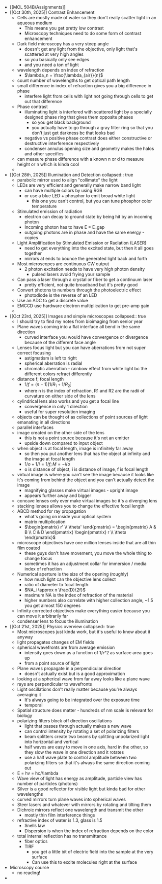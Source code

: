 - [[MOL 504B/Assignments]]
- [[Oct 30th, 2025]] Contrast Enhancement
	- Cells are mostly made of water so they don't really scatter light in an aqueous medium
		- This means you get pretty low contrast
		- Microscopy techniques need to do some form of contrast enhancement
	- Dark field microscopy has a very steep angle
		- doesn't get any light from the objective, only light that's scattered at very high angles
		- so you basically only see edges
		- and you need a ton of light
	- wavelength depends on index of refraction
		- $\lambda_n = \frac{\lambda_{air}}{n}$
	- count number of wavelengths to get optical path length
	- small difference in index of refraction gives you a big difference in phase
		- interfere light from cells with light not going through cells to get out that difference
	- Phase contrast
		- illuminating light is interfered with scattered light by a specially designed phase ring that gives them opposite phases
			- so you get black background
			- you actually have to go through a gray filter ring so that you don't just get darkness bc that looks bad
		- negative vs positive phase contrast does either constructive or destructive interference respectively
		- condenser annulus opening size and geometry makes the halos and other specifics
	- can measure phase difference with a known n or d to measure height or n which is kinda cool
	-
- [[Oct 28th, 2025]] Illumination and Detection
  collapsed:: true
	- parabolic mirror used to align "collimate" the light
	- LEDs are very efficient and generally make narrow band light
		- can have multiple colors by using RGB
		- or use a blue LED + phosphor to emit broad white light
			- this one you can't control, but you can tune phosphor color temperature
	- Stimulated emission of radiation
		- electron can decay to ground state by being hit by an incoming photon
		- Incoming photon has to have E = E_gap
		- outgoing photons are in phase and have the same energy - copies
	- Light Amplification by Stimulated Emission or Radiation (LASER)
		- need to get everything into the excited state, but then it all goes together
		- mirrors at ends to bounce the generated light back and forth
	- Most microscopes are continuous CW output
		- 2 photon excitation needs to have very high photon density
			- pulsed lasers avoid frying your sample
	- Can pass a laser through a crystal or fiber to get a continuum laser
		- pretty efficient, not quite broadband but it's pretty good
	- Convert photons to numbers through the photoelectric effect
		- photodiode is the reverse of an LED
	- Use an ADC to get a discrete value
	- EMCCD use hardware electron multiplication to get pre-amp gain
	-
- [[Oct 23rd, 2025]] Images and simple microscopes
  collapsed:: true
	- I should try to find my notes from bioimaging from senior year
	- Plane waves coming into a flat interface all bend in the same direction
		- curved interface you would have convergence or divergence because of the different face angle
	- Lenses focus light but you can have aberrations from not super correct focusing
		- astigmatism is left to right
		- spherical aberration is radial
		- chromatic aberration - rainbow effect from white light bc the different colors refract differently
	- distance f; focal length
		- $1/f = (n-1)[1/R_1 + 1/R_2]$
		- where n is the index of refraction, R1 and R2 are the radii of curvature on either side of the lens
	- cylindrical lens also works and you get a focal line
		- convergence in only 1 direction
		- useful for super resolution imaging
	- objects can be thought of as collections of point sources of light emanating in all directions
	- parallel interfaces
	- image created on the other side of the lens
		- this is not a point source because it's not an emitter
		- upside down compared to input object
	- when object is at focal length, image is infinitely far away
		- so then you put another lens that has the object at infinity and the image at focal length
		- $1/o + 1/i = 1/f; M = -i/o$
		- o is distance of object, i is distance of image, f is focal length
	- virtual image is where you can't see the image because it looks like it's coming from behind the object and you can't actually detect the image
		- magnifying glasses make virtual images - upright image
		- appears further away and bigger
	- concave lenses only ever make virtual images bc it's a diverging lens
	- stacking lenses allows you to change the effective focal length
	- ABCD method for ray propagation
		- what's going on inside your optical system
		- matrix multiplication
		- $\begin{pmatrix} r' \\ \theta'  \end{pmatrix} = \begin{pmatrix} A & B \\ C & D \end{pmatrix} \begin{pmatrix} r \\ \theta \end{pmatrix}$
	- microscope objectives have one million lenses inside that are all thin film coated
		- these guys don't have movement, you move the whole thing to change focus
		- sometimes it has an adjustment collar for immersion / media index of refraction
	- Numerical aperture is the size of the opening (roughly)
		- how much light can the objective lens collect
		- ratio of diameter to focal length
		- $NA_i \approx n \frac{D}{2f}$
		- maximum NA is the index of refraction of the material
		- higher numbers also correlate with higher collection angle, ~1.5 you get almost 150 degrees
	- Infinity corrected objectives make everything easier because you can move it arbitrarily far
	- condenser lens to focus the illumination
- [[Oct 21st, 2025]] Physics overview
  collapsed:: true
	- Most microscopes just kinda work, but it's useful to know about it anyway
	- light propagates changes of EM fields
	- spherical wavefronts are from average emission
		- intensity goes down as a function of 1/r^2 as surface area goes up
		- from a point source of light
	- Plane waves propagate in a perpendicular direction
		- doesn't actually exist but is a good approximation
	- looking at a spherical wave from far away looks like a plane wave
	- rays are perpendicular to wavefronts
	- Light oscillations don't really matter because you're always averaging it
		- It's always going to be integrated over the exposure time
		- temporal
	- Spatial structure does matter - hundreds of nm scale is relevant for biology
	- polarizing filters block off direction oscillations
		- light that passes through actually makes a new wave
		- can control intensity by rotating a set of polarizing filters
		- beam splitters create two beams by splitting unpolarized light into horizontal and vertical
		- half waves are easy to move in one axis, hard in the other, so they slow the wave in one direction and it rotates
		- use a half wave plate to control amplitude between two polarizing filters so that it's always the same direction coming out
	- E = hv = hc/\lambda
	- Wave view of light has energy as amplitude, particle view has number of particles (photons)
	- Silver is a good reflector for visible light but kinda bad for other wavelengths
	- curved mirrors turn plane waves into spherical waves
	- Steer lasers and whatever with mirrors by rotating and tilting them
	- Dichroic mirrors reflect one wavelength and transmit the other
		- mostly thin film interference things
	- refractive index of water is 1.3, glass is 1.5
		- Snells law
		- Dispersion is when the index of refraction depends on the color
	- total internal reflection has no transmittance
		- fiber optics
		- TIRF
			- you get a little bit of electric field into the sample at the very surface
			- Can use this to excite molecules right at the surface
- Microscopy course
	- no reading!
-